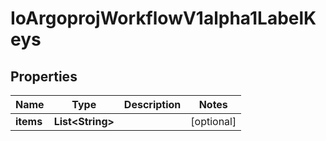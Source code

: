 
# IoArgoprojWorkflowV1alpha1LabelKeys

## Properties
Name | Type | Description | Notes
------------ | ------------- | ------------- | -------------
**items** | **List&lt;String&gt;** |  |  [optional]



